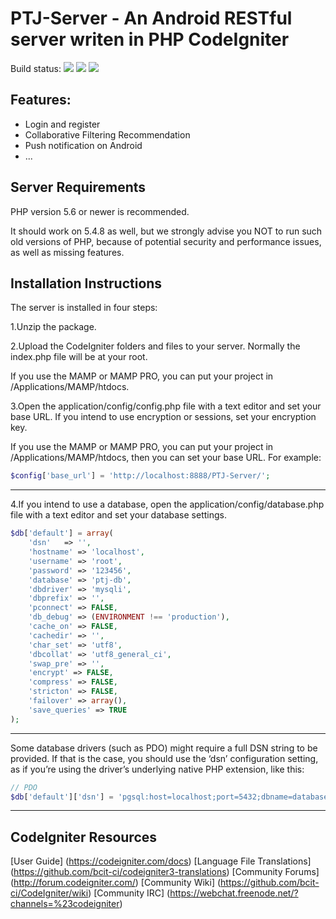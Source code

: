# PTJ-Server - An Android RESTful server writen in PHP CodeIgniter

Build status:
![](https://img.shields.io/scrutinizer/build/g/filp/whoops.svg)
![](https://img.shields.io/hexpm/l/plug.svg)
![](https://img.shields.io/github/license/mashape/apistatus.svg)

## Features:
* Login and register
* Collaborative Filtering Recommendation
* Push notification on Android
* ...

## Server Requirements

PHP version 5.6 or newer is recommended.

It should work on 5.4.8 as well, but we strongly advise you NOT to run such old versions of PHP, because of potential security and performance issues, as well as missing features.

## Installation Instructions

The server is installed in four steps:

1.Unzip the package.

2.Upload the CodeIgniter folders and files to your server. Normally the index.php file will be at your root.

If you use the MAMP or MAMP PRO, you can put your project in /Applications/MAMP/htdocs.

3.Open the application/config/config.php file with a text editor and set your base URL. If you intend to use encryption or sessions, set your encryption key.

If you use the MAMP or MAMP PRO, you can put your project in /Applications/MAMP/htdocs, then you can set your base URL. 
For example:

```php
$config['base_url'] = 'http://localhost:8888/PTJ-Server/';
```
---

4.If you intend to use a database, open the application/config/database.php file with a text editor and set your database settings.

```php
$db['default'] = array(
    'dsn'   => '',
    'hostname' => 'localhost',
    'username' => 'root',
    'password' => '123456',
    'database' => 'ptj-db',
    'dbdriver' => 'mysqli',
    'dbprefix' => '',
    'pconnect' => FALSE,
    'db_debug' => (ENVIRONMENT !== 'production'),
    'cache_on' => FALSE,
    'cachedir' => '',
    'char_set' => 'utf8',
    'dbcollat' => 'utf8_general_ci',
    'swap_pre' => '',
    'encrypt' => FALSE,
    'compress' => FALSE,
    'stricton' => FALSE,
    'failover' => array(),
    'save_queries' => TRUE
);
```
---

Some database drivers (such as PDO) might require a full DSN string to be provided. If that is the case, you should use the ‘dsn’ configuration setting, as if you’re using the driver’s underlying native PHP extension, like this:

```php
// PDO
$db['default']['dsn'] = 'pgsql:host=localhost;port=5432;dbname=database_name';
```
---

## CodeIgniter Resources

[User Guide] (https://codeigniter.com/docs)
[Language File Translations] (https://github.com/bcit-ci/codeigniter3-translations)
[Community Forums] (http://forum.codeigniter.com/)
[Community Wiki] (https://github.com/bcit-ci/CodeIgniter/wiki)
[Community IRC] (https://webchat.freenode.net/?channels=%23codeigniter)